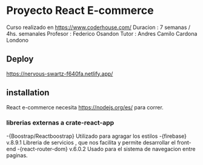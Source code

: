 






# Proyecto React E-commerce

Curso realizado en https://www.coderhouse.com/
Duracion : 7 semanas / 4hs. semanales
Profesor : Federico Osandon
Tutor    : Andres Camilo Cardona Londono




## Deploy

https://nervous-swartz-f640fa.netlify.app/

## installation

React e-commerce necesita https://nodejs.org/es/ para correr.







### librerias externas a crate-react-app

-{Boostrap/Reactboostrap}
Utilizado para agragar los estilos
-{firebase} v.8.9.1
Libreria de servicios , que nos facilita y permite desarrollar el front-end
-{react-router-dom} v.6.0.2
Usado para el sistema de navegacion entre paginas.



